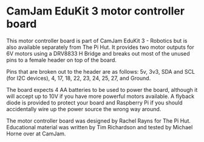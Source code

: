 <!--
---
name: CamJam EduKit 3 motor controller board
class: board
type: motor
formfactor: Custom
manufacturer: PiHut
description: A motor controller board to control two motor channels and break out unused pins. Please note: pinouts for the original version and the new version are the same.
url: https://camjam.me/?page_id=1035
buy: https://thepihut.com/collections/camjam-edukit/products/camjam-edukit-3-robotics
github: https://github.com/CamJam-EduKit/EduKit3/
image: 'camjam-edukit-3-motor-controller.png'
pincount: 26
eeprom: no
power:'3v3,5v'
pin:
  '9':
    name: MotorA_0
    mode: output
  '10':
    name: MotorA_1
    mode: output
  '7':
    name: MotorB_0
    mode: output
  '8':
    name: MotorB_1
    mode: output
-->
# CamJam EduKit 3 motor controller board

This motor controller board is part of CamJam EduKit 3 - Robotics but is also available separately from The Pi Hut. It provides two motor outputs for 6V motors using a DRV8833 H Bridge and breaks out most of the unused pins to a female header on top of the board.

Pins that are broken out to the header are as follows: 5v, 3v3, SDA and SCL (for I2C devices), 4, 17, 18, 22, 23, 24, 25, 27, and Ground.

The board expects 4 AA batteries to be used to power the board, although it will accept up to 10V if you have more powerful motors available. A flyback diode is provided to protect your board and Raspberry Pi if you should accidentally wire up the power source the wrong way around.

The motor controller board was designed by Rachel Rayns for The Pi Hut. Educational material was written by Tim Richardson and tested by Michael Horne over at CamJam.
